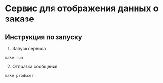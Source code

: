 # Сервис для отображения данных о заказе

## Инструкция по запуску

1. Запуск сервиса
```
make run
```
2. Отправка сообщения
```
make producer
```
